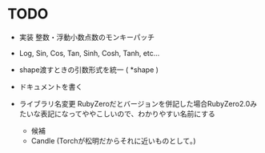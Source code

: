 # TODO
- 実装 整数・浮動小数点数のモンキーパッチ
- Log, Sin, Cos, Tan, Sinh, Cosh, Tanh, etc...
- shape渡すときの引数形式を統一 ( *shape )
- ドキュメントを書く

- ライブラリ名変更 RubyZeroだとバージョンを併記した場合RubyZero2.0みたいな表記になってややこしいので、わかりやすい名前にする
  - 候補
  - Candle (Torchが松明だからそれに近いものとして。)